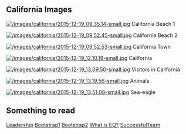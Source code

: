 ## California Images

[![/images/california/2015-12-19_09.35.14-small.jpg](/images/california/2015-12-19_09.35.14-small.jpg)](/images/california/2015-12-19_09.35.14.jpg)
California Beach 1

[![/images/california/2015-12-19_09.52.45-small.jpg](/images/california/2015-12-19_09.52.45-small.jpg)](/images/california/2015-12-19_09.52.45.jpg)
California Beach 2

[![/images/california/2015-12-19_09.52.53-small.jpg](/images/california/2015-12-19_09.52.53-small.jpg)](/images/california/2015-12-19_09.52.53.jpg)
California Town

[![/images/california/2015-12-19_12.10.18-small.jpg](/images/california/2015-12-19_12.10.18-small.jpg)](/images/california/2015-12-19_12.10.18.jpg)
California

[![/images/california/2015-12-19_13.09.50-small.jpg](/images/california/2015-12-19_13.09.50-small.jpg)](/images/california/2015-12-19_13.09.50.jpg)
Visitors in California

[![/images/california/2015-12-19_13.19.56-small.jpg](/images/california/2015-12-19_13.19.56-small.jpg)](/images/california/2015-12-19_13.19.56.jpg)
Animals

[![/images/california/2015-12-19_13.51.08-small.jpg](/images/california/2015-12-19_13.51.08-small.jpg)](/images/california/2015-12-19_13.51.08.jpg)
Sea-eagle

## Something to read

<a class="btn btn-info btn-sm" href="../markdown/leadership.html" role="button">Leadership</a> 
<a class="btn btn-primary btn-sm" href="../bootstrap/bootstrap-demo01.html" role="button">Bootstrap1</a>
<a class="btn btn-success btn-sm" href="../bootstrap/bootstrap-demo02.html" role="button">Bootstrap2</a> 
<a class="btn btn-warning btn-sm" href="../markdown/EQ_QnA.html" role="button">What is EQ?</a>
<a class="btn btn-danger btn-sm" href="../markdown/successfulTeam.html" role="button">SuccessfulTeam</a>

